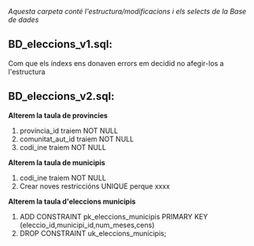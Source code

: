<em>Aquesta carpeta conté l'estructura/modificacions i els selects de la Base de dades</em>

## BD_eleccions_v1.sql:
Com que els índexs ens donaven errors em decidid no afegir-los a l'estructura

## BD_eleccions_v2.sql:

__Alterem la taula de provincies__ 
1. provincia_id traiem NOT NULL
2. comunitat_aut_id traiem NOT NULL
3. codi_ine traiem NOT NULL

  
__Alterem la taula de municipis__ 
1. codi_ine traiem NOT NULL
2. Crear noves restriccións UNIQUE perque xxxx


__Alterem la taula d'eleccions municipis__
1. ADD CONSTRAINT pk_eleccions_municipis PRIMARY KEY (eleccio_id,municipi_id,num_meses,cens)
2. DROP CONSTRAINT uk_eleccions_municipis;
